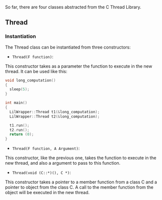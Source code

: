 So far, there are four classes abstracted from the C Thread Library.

## Thread

### Instantiation

The Thread class can be instantiated from three constructors:

* `Thread(F function)`:

This constructor takes as a parameter the function to execute in the new
thread. It can be used like this:

```cpp
void long_computation()
{
  sleep(5);
}

int main()
{
  LilWrapper::Thread t1(&long_computation);
  LilWrapper::Thread t2(&long_computation);

  t1.run();
  t2.run();
  return (0);
}
```

* `Thread(F function, A Argument)`:

This constructor, like the previous one, takes the function to execute in the
new thread, and also a argument to pass to this function.

* `Thread(void (C::*)(), C *)`:

This constructor takes a pointer to a member function from a class C and a
pointer to object from the class C. A call to the member function from the
object will be executed in the new thread.
